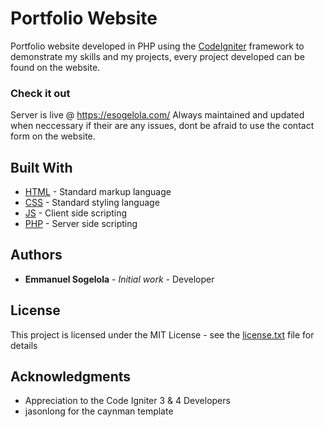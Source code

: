 # Portfolio Website

Portfolio website developed in PHP using the [CodeIgniter](https://codeigniter.com/) framework to demonstrate my skills and my projects, every project developed can be found on the website.

### Check it out
Server is live @ https://esogelola.com/
Always maintained and updated when neccessary if their are any issues, dont be afraid to use the contact form on the website.

## Built With

* [HTML]() - Standard markup language 
* [CSS]() - Standard styling language
* [JS](https://www.javascript.com/) - Client side scripting
* [PHP](https://www.php.net/) - Server side scripting

## Authors

* **Emmanuel Sogelola** - *Initial work* - Developer


## License

This project is licensed under the MIT License - see the [license.txt](license.txt) file for details

## Acknowledgments

* Appreciation to the Code Igniter 3 & 4 Developers
* jasonlong for the caynman template
